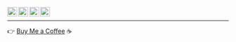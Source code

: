<a href="https://twitter.com/tarasiuk_o">
  <img align="left" alt="Oleksandr's Twitter" width="22px" src="https://cdn.jsdelivr.net/npm/simple-icons@v3/icons/twitter.svg" />
</a>
<a href="https://www.linkedin.com/in/oleksandrtarasiuk">
  <img align="left" alt="Oleksandr's Linkdein" width="22px" src="https://cdn.jsdelivr.net/npm/simple-icons@v3/icons/linkedin.svg" />
</a>
<a href="https://github.com/a-tarasyuk">
  <img align="left" alt="Oleksandr's Github" width="22px" src="https://cdn.jsdelivr.net/npm/simple-icons@v3/icons/github.svg" />
</a>
<a href="https://stackoverflow.com/users/367138/oleksandr-t">
  <img align="left" alt="Oleksandr's Stackoverflow" width="22px" src="https://cdn.jsdelivr.net/npm/simple-icons@3.1.0/icons/stackoverflow.svg" />
</a><br>

---

:point_right: <a href="https://ko-fi.com/oleksandr">Buy Me a Coffee</a> :coffee:
